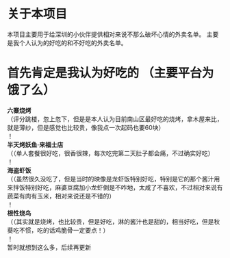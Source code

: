 # 关于本项目
本项目主要用于给深圳的小伙伴提供相对来说不那么破坏心情的外卖名单。
主要是我个人认为的好吃的和不好吃的外卖名单。
# 首先肯定是我认为好吃的 （主要平台为饿了么）
__六寨烧烤__ <br />（评分跳楼，忽上忽下，但是是本人认为目前南山区最好吃的烧烤，拿木屋来比，就是薄纱，但是感觉也比较贵，像我点一次起码也要60块） <br />！<br />
__半天烤妖鱼·来福士店__ <br />（（单人套餐很好吃，很香很辣，每次吃完第二天肚子都会痛，不过确实好吃） <br />！<br />
__海盗虾饭__ <br />（（虽然很久没吃了，但是当时的映像是龙虾饭特别好吃，特别是它的那个酱汁用来拌饭特别好吃，麻婆豆腐加小龙虾倒是不咋地，太咸了不喜欢，不过相对来说有蔬菜有肉有玉米，相对来说还是不错的） <br />！<br />
__根性烧鸟__ <br />（（其实就是烧烤，也比较贵，但是好吃，淋的酱汁也是甜的，相当好吃，但是秋葵吃不惯，吃的话鸡脆骨一定要点！） <br />！<br />
暂时就想到这么多，后续再更新 <br />
